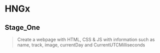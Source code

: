 # HNGx

## Stage_One
> Create a webpage with HTML, CSS & JS with information such as name, track, image, currentDay and CurrentUTCMilliseconds
